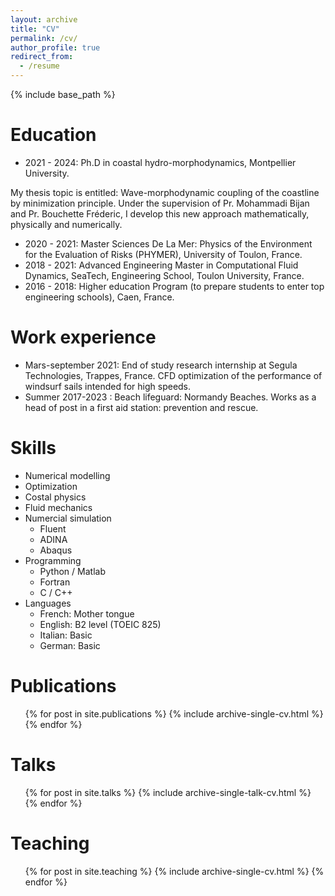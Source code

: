 ```yaml
---
layout: archive
title: "CV"
permalink: /cv/
author_profile: true
redirect_from:
  - /resume
---
```


{% include base_path %}

Education
======
* 2021 - 2024: Ph.D in coastal hydro-morphodynamics, Montpellier University.

My thesis topic is entitled: Wave-morphodynamic coupling of the coastline by minimization principle. Under the supervision of Pr. Mohammadi Bijan and Pr. Bouchette Fréderic, I develop this new approach mathematically, physically and numerically.
* 2020 - 2021: Master Sciences De La Mer: Physics of the Environment for the Evaluation of Risks (PHYMER), University of Toulon, France.
* 2018 - 2021: Advanced Engineering Master in Computational Fluid Dynamics, SeaTech, Engineering School, Toulon University, France.
* 2016 - 2018: Higher education Program (to prepare students to enter top engineering
schools), Caen, France.

Work experience
======
* Mars-september 2021: End of study research internship at Segula Technologies, Trappes, France. CFD optimization of the performance of windsurf sails intended for high speeds.
* Summer 2017-2023 : Beach lifeguard: Normandy Beaches. Works as a head of post in a first aid station: prevention and rescue.

Skills
======
* Numerical modelling
* Optimization
* Costal physics
* Fluid mechanics
* Numercial simulation
  * Fluent
  * ADINA
  * Abaqus
* Programming
  * Python / Matlab
  * Fortran
  * C / C++
* Languages
  * French: Mother tongue
  * English: B2 level (TOEIC 825)
  * Italian: Basic
  * German: Basic


Publications
======
  <ul>{% for post in site.publications %}
    {% include archive-single-cv.html %}
  {% endfor %}</ul>
  
Talks
======
  <ul>{% for post in site.talks %}
    {% include archive-single-talk-cv.html %}
  {% endfor %}</ul>
  
Teaching
======
  <ul>{% for post in site.teaching %}
    {% include archive-single-cv.html %}
  {% endfor %}</ul>
